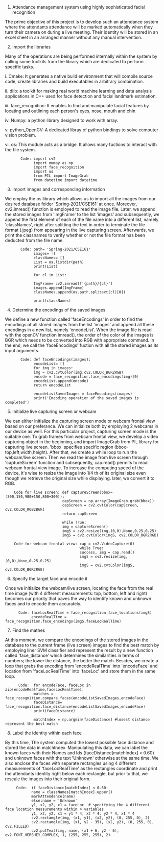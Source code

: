 1. Attendance management system using highly sophisticated facial recognition

The prime objective of this project is to develop such an attendance system where the attendants attendance will be marked automatically when they turn their camera on during a live meeting. Their identity will be stored in an excel sheet in an arranged manner without any manual intervention.

2. Import the libraries

Many of the operations are being performed internally within the system by calling some toolkits from the library which are dedicated to perform specific tasks.

i. Cmake: It generates a native build environment that will compile source code, create libraries and build executables in arbitrary combination.

ii. dlib: a toolkit for making real world machine learning and data analysis applications in C++ used for face detection and facial landmark estimation.

iii. face_recognition: It enables to find and manipulate facial features by locating and outlining each person's eyes, nose, mouth and chin.

iv. Numpy: a python library designed to work with array.

v. python_OpenCV: A dedicated libray of python bindings to solve computer vision problem.

vi. os: This module acts as a bridge. It allows many fuctions to interact with the file system.

           Code: import cv2
                 import numpy as np
                 import face_recognition
                 import os
                 from PIL import ImageGrab
                 from datetime import datetime



3. Import images and corresponding information

We employ the os library which allows us to import all the images from our desired database folder 'Spring-2021/CSE161' at once. Moreover, cv2.imread() function is employed to read the image file. Later, we append the stored images from 'imgFrame' to the list 'images' and subsequently, we append the first element of each of the file name into a different list, namely 'classNames', right after splitting the text in order to terminate the file format (.jpeg) from appearing in the live capturing screen. Afterwards, we print the classnames to verify whether or not the file format has been deducted from the file name.


           Code: path= 'Spring-2021/CSE161'
                 images= []
                 classNames= []
                 List = os.listdir(path)
                 print(List)
                 
                 for cl in List:

                 ImgFrame= cv2.imread(f'{path}/{cl}')
                 images.append(ImgFrame)
                 classNames.append(os.path.splitext(cl)[0])

                 print(classNames) 
                 
4. Determine the encodings of the saved images

We define a new function called 'faceEncodings' in order to find the encodings of all stored images from the list 'images' and append all these encodings in a new list, namely 'encodeList'. When the image file is read with the openCV function imread(), the order of the color of the images is BGR which needs to be converted into RGB with appropriate command. In the end, we call the 'faceEncodings' fuction with all the stored images as its input arguments.

           Code: def faceEncodings(images):
                 encodeList= []
                 for img in images:
                 img = cv2.cvtColor(img,cv2.COLOR_BGR2RGB)
                 encode = face_recognition.face_encodings(img)[0]
                 encodeList.append(encode)
                 return encodeList
                 
                 encodeListSavedImages = faceEncodings(images)
                 print('Encoding operation of the saved images is completed')
                 
5. Initialize live capturing screen or webcam

We can either initialize the capturing screen mode or webcam frontal view based on our preferance. We can initialize both by employing 2 webcams in our device as well. For this particular project, capturing screen mode is the suitable one. To grab frames from webcam frontal view, we develop a video capturing object in the beginning, and import ImageGrab from PIL library for capturing live screen. 'bbox' specifies specific region (bbox= top,left,width,height). After that, we create a while loop to run the webcam/live screen. Then we read the image from live screen through 'captureScreen' function and subsequently, cap.read() permits to read webcam frontal view image. To increase the computing speed of the device, it's wise to resize the image into 1/4 th of its original size even though we retrieve the original size while displaying. later, we convert it to RGB.

        Code for live screen: def captureScreen(bbox=(300,150,900+150,800+300)): 
                              capScreen = np.array(ImageGrab.grab(bbox))
                              capScreen = cv2.cvtColor(capScreen, cv2.COLOR_RGB2BGR)
                              return capScreen
                              
                              while True:
                              img = captureScreen()
                              imgS = cv2.resize(img,(0,0),None,0.25,0.25)
                              imgS = cv2.cvtColor(imgS, cv2.COLOR_BGR2RGB) 
                              
        Code for webcam frontal view: cap = cv2.VideoCapture(0)
                                      while True:
                                      success, img = cap.read()
                                      imgS = cv2.resize(img,(0,0),None,0.25,0.25)
                                      imgS = cv2.cvtColor(imgS, cv2.COLOR_BGR2RGB)
                                      
6. Specify the target face and encode it

Once we initialize the webcam/live screen, locating the face from the real time image (with 4 different measurements: top, bottom, left and right)
becomes our priority that paves the way to identify known and unknown faces and to encode them accurately.

          Code: faceLocRealTime = face_recognition.face_locations(imgS)
                encodeRealTime = face_recognition.face_encodings(imgS,faceLocRealTime) 
                
7. Find the mathes

At this moment, we compare the encodings of the stored images in the database to the current frame (live screen) images to find the best match by employing liner SVM classifier and represent the result by a new function called 'face_distance' which determines the similarities in terms of numbers; the lower the distance, the better the match. Besides, we create a loop that grabs the encoding from 'encodeRealTime' into 'encodeFace' and location from 'faceLocRealTime' into 'faceLoc' and store them in the same loop.

          Code:  for encodeFace, faceLoc in zip(encodeRealTime,faceLocRealTime):  
                 matches = face_recognition.compare_faces(encodeListSavedImages,encodeFace)
                 faceDistance= face_recognition.face_distance(encodeListSavedImages,encodeFace)
                 print(faceDistance)
         
                 matchIndex = np.argmin(faceDistance) #losest distance represent the best match
                 
8. Label the identity within each face

By this time, The system computed the lowest possible face distance and stored the data in matchIndex. Manipulating this data, we can label the known faces with their Names and Ids (faceDistance[matchIndex] < 0.60) and unknown faces with the text 'Unknown' otherwise at the same time. We also enclose the faces with separate rectangles using 4 different measurements of 'faceLocRealTime' as the rectangles coordinate and print the attendants identity right below each rectangle, but prior to that, we rescale the images into their original form.

         Code:  if faceDistance[matchIndex] < 0.60:
                name = classNames[matchIndex].upper()
                markAttendance(name)
                else:name = 'Unknown'
                y1, x2, y2, x1 = faceLoc  # specifying the 4 different face location measurements within 4 variables
                y1, x2, y2, x1 = y1 * 4, x2 * 4, y2 * 4, x1 * 4 
                cv2.rectangle(img, (x1, y1), (x2, y2), (0, 255, 0), 2)
                cv2.rectangle(img, (x1, y2 - 35), (x2, y2), (0, 255, 0), cv2.FILLED)
                cv2.putText(img, name, (x1 + 6, y2 - 6), cv2.FONT_HERSHEY_COMPLEX, 1, (255, 255, 255), 2)

           


                 
                
            
        
